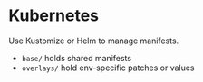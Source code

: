 # Kubernetes

Use Kustomize or Helm to manage manifests.

- `base/` holds shared manifests
- `overlays/` hold env-specific patches or values

